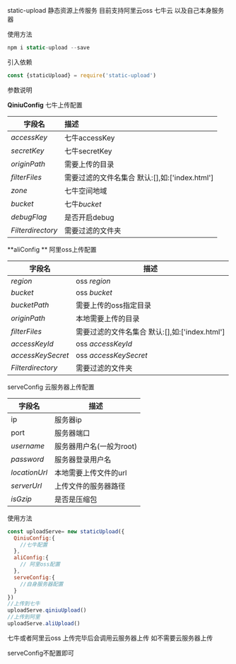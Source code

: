 static-upload  静态资源上传服务 目前支持阿里云oss 七牛云 以及自己本身服务器

使用方法

```javascript
npm i static-upload --save
```

引入依赖

```javascript
const {staticUpload} = require('static-upload')
```

参数说明

**QiniuConfig** 七牛上传配置

| 字段名            | 描述                                           |
| ----------------- | :--------------------------------------------- |
| *accessKey*       | 七牛accessKey                                  |
| *secretKey*       | 七牛secretKey                                  |
| *originPath*      | 需要上传的目录                                 |
| *filterFiles*     | 需要过滤的文件名集合 默认:[],如:['index.html'] |
| *zone*            | 七牛空间地域                                   |
| *bucket*          | 七牛*bucket*                                   |
| *debugFlag*       | 是否开启debug                                  |
| *Filterdirectory* | 需要过滤的文件夹                               |

**aliConfig ** 阿里oss上传配置

| 字段名            | 描述                                           |
| ----------------- | ---------------------------------------------- |
| *region*          | oss *region*                                   |
| *bucket*          | oss *bucket*                                   |
| *bucketPath*      | 需要上传的oss指定目录                          |
| *originPath*      | 本地需要上传的目录                             |
| *filterFiles*     | 需要过滤的文件名集合 默认:[],如:['index.html'] |
| *accessKeyId*     | oss *accessKeyId*                              |
| *accessKeySecret* | oss *accessKeySecret*                          |
| *Filterdirectory* | 需要过滤的文件夹                               |

serveConfig 云服务器上传配置

| 字段名        | 描述                     |
| ------------- | ------------------------ |
| ip            | 服务器ip                 |
| port          | 服务器端口               |
| *username*    | 服务器用户名(一般为root) |
| *password*    | 服务器登录用户名         |
| *locationUrl* | 本地需要上传文件的url    |
| *serverUrl*   | 上传文件的服务器路径     |
| *isGzip*      | 是否是压缩包             |

使用方法

```javascript
const uploadServe= new staticUpload({
  QiniuConfig:{
    //七牛配置
  },
  aliConfig:{
    // 阿里oss配置
  },
  serveConfig:{
    //自身服务器配置
  }
})
//上传到七牛
uploadServe.qiniuUpload()
//上传到阿里
uploadServe.aliUpload()
```

七牛或者阿里云oss 上传完毕后会调用云服务器上传 如不需要云服务器上传 

serveConfig不配置即可